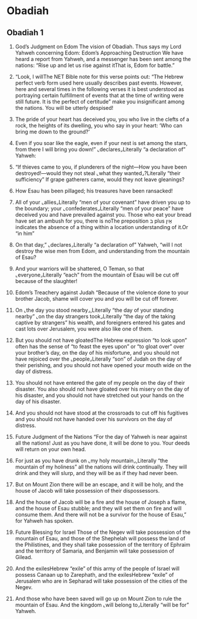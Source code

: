 # Obadiah

## Obadiah 1

1.  God’s Judgment on Edom The vision of Obadiah. Thus says my Lord Yahweh concerning Edom:   Edom’s Approaching Destruction We have heard a report from Yahweh, and a messenger has been sent among the nations: “Rise up and let us rise against itThat is, Edom for battle.”

2. “Look, I willThe NET Bible note for this verse points out: “The Hebrew perfect verb form used here usually describes past events. However, here and several times in the following verses it is best understood as portraying certain fulfillment of events that at the time of writing were still future. It is the perfect of certitude” make you insignificant among the nations. You will be utterly despised!

3. The pride of your heart has deceived you, you who live in the clefts of a rock, the heights of its dwelling, you who say in your heart: ‘Who can bring me down to the ground?’

4. Even if you soar like the eagle, even if your nest is set among the stars, from there I will bring you down!” ⌞declares⌟Literally “a declaration of” Yahweh:

5. “If thieves came to you, if plunderers of the night—How you have been destroyed!—would they not steal ⌞what they wanted⌟?Literally “their sufficiency” If grape gatherers came, would they not leave gleanings?

6. How Esau has been pillaged; his treasures have been ransacked!

7. All of your ⌞allies⌟Literally “men of your covenant” have driven you up to the boundary; your ⌞confederates⌟Literally “men of your peace” have deceived you and have prevailed against you. Those who eat your bread have set an ambush for you, there is noThe preposition בּ plus אֵין indicates the absence of a thing within a location understanding of it.Or “in him”

8. On that day,” ⌞declares⌟Literally “a declaration of” Yahweh, “will I not destroy the wise men from Edom, and understanding from the mountain of Esau?

9. And your warriors will be shattered, O Teman, so that ⌞everyone⌟Literally “each” from the mountain of Esau will be cut off because of the slaughter!  

10.  Edom’s Treachery against Judah “Because of the violence done to your brother Jacob, shame will cover you and you will be cut off forever.

11. On ⌞the day you stood nearby⌟,Literally “the day of your standing nearby” ⌞on the day strangers took⌟Literally “the day of the taking captive by strangers” his wealth, and foreigners entered his gates and cast lots over Jerusalem, you were also like one of them.

12. But you should not have gloatedThe Hebrew expression “to look upon” often has the sense of “to feast the eyes upon” or “to gloat over” over your brother’s day, on the day of his misfortune, and you should not have rejoiced over the ⌞people⌟Literally “son” of Judah on the day of their perishing, and you should not have opened your mouth wide on the day of distress.

13. You should not have entered the gate of my people on the day of their disaster. You also should not have gloated over his misery on the day of his disaster, and you should not have stretched out your hands on the day of his disaster.

14. And you should not have stood at the crossroads to cut off his fugitives and you should not have handed over his survivors on the day of distress.  

15.  Future Judgment of the Nations “For the day of Yahweh is near against all the nations! Just as you have done, it will be done to you. Your deeds will return on your own head.

16. For just as you have drunk on ⌞my holy mountain⌟,Literally “the mountain of my holiness” all the nations will drink continually. They will drink and they will slurp, and they will be as if they had never been.

17. But on Mount Zion there will be an escape, and it will be holy, and the house of Jacob will take possession of their dispossessors.

18. And the house of Jacob will be a fire and the house of Joseph a flame, and the house of Esau stubble; and they will set them on fire and will consume them. And there will not be a survivor for the house of Esau,” for Yahweh has spoken.  

19.  Future Blessing for Israel Those of the Negev will take possession of the mountain of Esau, and those of the Shephelah will possess the land of the Philistines, and they shall take possession of the territory of Ephraim and the territory of Samaria, and Benjamin will take possession of Gilead.

20. And the exilesHebrew “exile” of this army of the people of Israel will possess Canaan up to Zarephath, and the exilesHebrew “exile” of Jerusalem who are in Sepharad will take possession of the cities of the Negev.

21. And those who have been saved will go up on Mount Zion to rule the mountain of Esau. And the kingdom ⌞will belong to⌟Literally “will be for” Yahweh.    